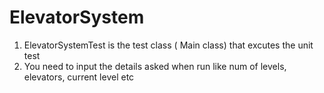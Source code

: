 # ElevatorSystem

1) ElevatorSystemTest is the test class ( Main class) that excutes the unit test
2) You need to input the details asked when run like num of levels, elevators, current level etc
